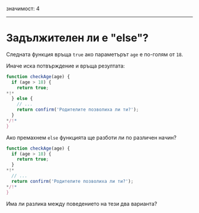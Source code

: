 значимост: 4

---

# Задължителен ли е "else"?

Следната функция връща `true` ако параметърът `age` е по-голям от `18`.

Иначе иска потвърждение и връща резултата:

```js
function checkAge(age) {
  if (age > 18) {
    return true;
*!*
  } else {
    // ...
    return confirm('Родителите позволиха ли ти?');
  }
*/!*
}
```

Ако премахнем `else` функцията ще разботи ли по различен начин?

```js
function checkAge(age) {
  if (age > 18) {
    return true;
  }
*!*
  // ...
  return confirm('Родителите позволиха ли ти?');
*/!*
}
```

Има ли разлика между поведението на тези два варианта?
